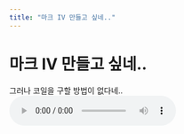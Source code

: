 ```yaml
---
title: "마크 IV 만들고 싶네.."
---
```

# 마크 IV 만들고 싶네..

그러나 코일을 구할 방법이 없다네..
![audio](/assets/images/d0b19ac004b8edaabee4ae207c4b0ab7.mp3)



